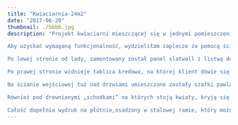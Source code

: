 ```yaml
---
title: "Kwiaciarnia-24m2"
date: "2017-06-20"
thumbnail: ./bbbb.jpg
description: "Projekt kwiaciarni mieszczącej się w jednymi pomieszczeniu na bazie prostokąta.

Aby uzyskać wymaganą funkcjonalność, wydzieliłam zaplecze za pomocą ścianek, które jednocześnie wykorzystałam do prezentacji towaru, oraz oferty.

Po lewej stronie od lady, zamontowany został panel slatwall z listwą do dowolnych modyfikacji półek i haczyków.

Po prawej stronie widnieje tablica kredowa, na której klient dowie się o aktualnych promocjach oraz świetach.

Na ścianie wejściowej tuż nad drzwiami umieszczone zostały szafki pawlaczowe, w które wmontowano dodatkowe oświetlenie.

Również pod drewnianymi „schodkami” na których stoją kwiaty, kryją się szuflady i szafki do przechowywania zapasowego asortymentu.

Całość dopełnia wydruk na płótnie,osadzony w stalowej ramie, który można zmieniać w raz ze zmianą pór roku, aby nadać wnętrzu klimat odpowiedni do pory roku."
---
```

